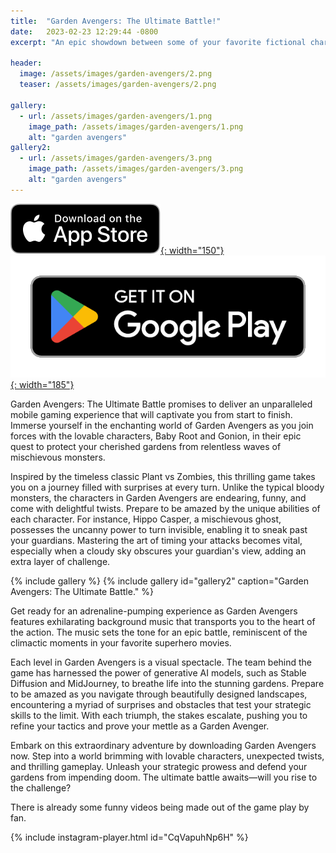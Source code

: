 ```yaml
---
title:  "Garden Avengers: The Ultimate Battle!"
date:   2023-02-23 12:29:44 -0800
excerpt: "An epic showdown between some of your favorite fictional characters, including Hippo Casper, Stone Talus, the Demogorgon, and Gonion, as they fight for the safety and prosperity of your beloved gardens."

header:
  image: /assets/images/garden-avengers/2.png
  teaser: /assets/images/garden-avengers/2.png

gallery:
  - url: /assets/images/garden-avengers/1.png
    image_path: /assets/images/garden-avengers/1.png
    alt: "garden avengers"
gallery2:
  - url: /assets/images/garden-avengers/3.png
    image_path: /assets/images/garden-avengers/3.png
    alt: "garden avengers"
---
```


[![AppStore](/assets/images/appstore-badge-black.svg){: width="150"}](https://apple.co/3Y13ROv) 
[![PlayStore](/assets/images/google-play-badge.png){: width="185"}](https://play.google.com/store/apps/details?id=com.HippoPenny.GardenAvengers)


Garden Avengers: The Ultimate Battle promises to deliver an unparalleled mobile gaming experience that will captivate you from start to finish. Immerse yourself in the enchanting world of Garden Avengers as you join forces with the lovable characters, Baby Root and Gonion, in their epic quest to protect your cherished gardens from relentless waves of mischievous monsters.

Inspired by the timeless classic Plant vs Zombies, this thrilling game takes you on a journey filled with surprises at every turn. Unlike the typical bloody monsters, the characters in Garden Avengers are endearing, funny, and come with delightful twists. Prepare to be amazed by the unique abilities of each character. For instance, Hippo Casper, a mischievous ghost, possesses the uncanny power to turn invisible, enabling it to sneak past your guardians. Mastering the art of timing your attacks becomes vital, especially when a cloudy sky obscures your guardian's view, adding an extra layer of challenge.

{% include gallery %}
{% include gallery id="gallery2" caption="Garden Avengers: The Ultimate Battle." %}

Get ready for an adrenaline-pumping experience as Garden Avengers features exhilarating background music that transports you to the heart of the action. The music sets the tone for an epic battle, reminiscent of the climactic moments in your favorite superhero movies.

Each level in Garden Avengers is a visual spectacle. The team behind the game has harnessed the power of generative AI models, such as Stable Diffusion and MidJourney, to breathe life into the stunning gardens. Prepare to be amazed as you navigate through beautifully designed landscapes, encountering a myriad of surprises and obstacles that test your strategic skills to the limit. With each triumph, the stakes escalate, pushing you to refine your tactics and prove your mettle as a Garden Avenger.

Embark on this extraordinary adventure by downloading Garden Avengers now. Step into a world brimming with lovable characters, unexpected twists, and thrilling gameplay. Unleash your strategic prowess and defend your gardens from impending doom. The ultimate battle awaits—will you rise to the challenge? 

There is already some funny videos being made out of the game play by fan.

{% include instagram-player.html id="CqVapuhNp6H" %}



